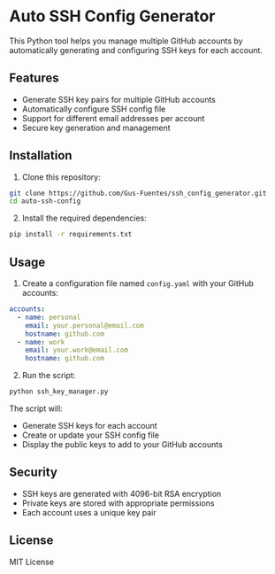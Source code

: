 # Auto SSH Config Generator

This Python tool helps you manage multiple GitHub accounts by automatically generating and configuring SSH keys for each account.

## Features

- Generate SSH key pairs for multiple GitHub accounts
- Automatically configure SSH config file
- Support for different email addresses per account
- Secure key generation and management

## Installation

1. Clone this repository:
```bash
git clone https://github.com/Gus-Fuentes/ssh_config_generator.git
cd auto-ssh-config
```

2. Install the required dependencies:
```bash
pip install -r requirements.txt
```

## Usage

1. Create a configuration file named `config.yaml` with your GitHub accounts:
```yaml
accounts:
  - name: personal
    email: your.personal@email.com
    hostname: github.com
  - name: work
    email: your.work@email.com
    hostname: github.com
```

2. Run the script:
```bash
python ssh_key_manager.py
```

The script will:
- Generate SSH keys for each account
- Create or update your SSH config file
- Display the public keys to add to your GitHub accounts

## Security

- SSH keys are generated with 4096-bit RSA encryption
- Private keys are stored with appropriate permissions
- Each account uses a unique key pair

## License

MIT License 